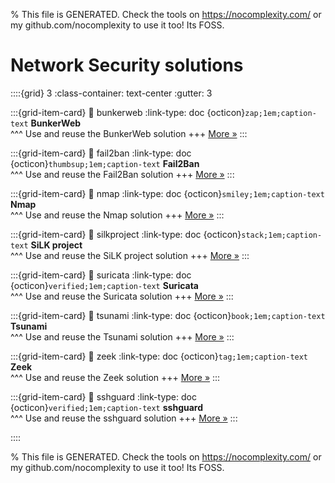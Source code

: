 
% This file is GENERATED. Check the tools on https://nocomplexity.com/ or my github.com/nocomplexity to use it too! Its FOSS. 

# Network Security solutions 
::::{grid} 3
:class-container: text-center
:gutter: 3 

:::{grid-item-card}
:link: bunkerweb
:link-type: doc
{octicon}`zap;1em;caption-text` **BunkerWeb**        
^^^
Use and reuse the BunkerWeb solution
+++
[More »](bunkerweb)
:::

:::{grid-item-card}
:link: fail2ban
:link-type: doc
{octicon}`thumbsup;1em;caption-text` **Fail2Ban**        
^^^
Use and reuse the Fail2Ban solution
+++
[More »](fail2ban)
:::

:::{grid-item-card}
:link: nmap
:link-type: doc
{octicon}`smiley;1em;caption-text` **Nmap**        
^^^
Use and reuse the Nmap solution
+++
[More »](nmap)
:::

:::{grid-item-card}
:link: silkproject
:link-type: doc
{octicon}`stack;1em;caption-text` **SiLK project**        
^^^
Use and reuse the SiLK project solution
+++
[More »](silkproject)
:::

:::{grid-item-card}
:link: suricata
:link-type: doc
{octicon}`verified;1em;caption-text` **Suricata**        
^^^
Use and reuse the Suricata solution
+++
[More »](suricata)
:::

:::{grid-item-card}
:link: tsunami
:link-type: doc
{octicon}`book;1em;caption-text` **Tsunami**        
^^^
Use and reuse the Tsunami solution
+++
[More »](tsunami)
:::

:::{grid-item-card}
:link: zeek
:link-type: doc
{octicon}`tag;1em;caption-text` **Zeek**        
^^^
Use and reuse the Zeek solution
+++
[More »](zeek)
:::

:::{grid-item-card}
:link: sshguard
:link-type: doc
{octicon}`verified;1em;caption-text` **sshguard**        
^^^
Use and reuse the sshguard solution
+++
[More »](sshguard)
:::

::::


% This file is GENERATED. Check the tools on https://nocomplexity.com/ or my github.com/nocomplexity to use it too! Its FOSS. 

